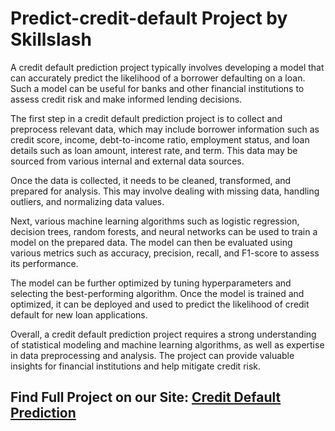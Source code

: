 # Predict-credit-default Project by Skillslash
A credit default prediction project typically involves developing a model that can accurately predict the likelihood of a borrower defaulting on a loan. Such a model can be useful for banks and other financial institutions to assess credit risk and make informed lending decisions.

The first step in a credit default prediction project is to collect and preprocess relevant data, which may include borrower information such as credit score, income, debt-to-income ratio, employment status, and loan details such as loan amount, interest rate, and term. This data may be sourced from various internal and external data sources.

Once the data is collected, it needs to be cleaned, transformed, and prepared for analysis. This may involve dealing with missing data, handling outliers, and normalizing data values.

Next, various machine learning algorithms such as logistic regression, decision trees, random forests, and neural networks can be used to train a model on the prepared data. The model can then be evaluated using various metrics such as accuracy, precision, recall, and F1-score to assess its performance.

The model can be further optimized by tuning hyperparameters and selecting the best-performing algorithm. Once the model is trained and optimized, it can be deployed and used to predict the likelihood of credit default for new loan applications.

Overall, a credit default prediction project requires a strong understanding of statistical modeling and machine learning algorithms, as well as expertise in data preprocessing and analysis. The project can provide valuable insights for financial institutions and help mitigate credit risk.

## Find Full Project on our Site: [Credit Default Prediction]("https://skillslash.com/advanced-data-science-and-ai-course-with-real-work-experience")
